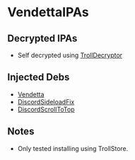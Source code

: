 # VendettaIPAs

## Decrypted IPAs

- Self decrypted using [TrollDecryptor](https://github.com/wh1te4ever/TrollDecryptor)

## Injected Debs

- [Vendetta](https://github.com/vendetta-mod/VendettaTweak)
- [DiscordSideloadFix](https://github.com/theos/orion)
- [DiscordScrollToTop](https://github.com/DimitarNestorov/DiscordScrollToTop)

## Notes

- Only tested installing using TrollStore.
